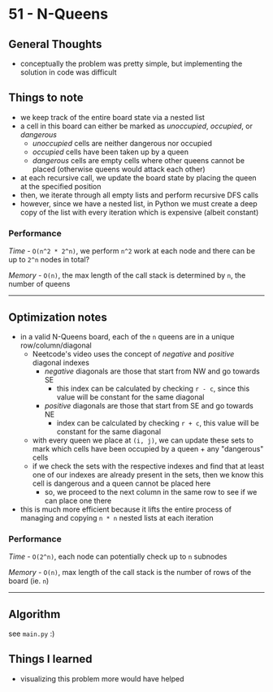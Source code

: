# 51 - N-Queens

## General Thoughts
- conceptually the problem was pretty simple, but implementing the solution in code was difficult

## Things to note
- we keep track of the entire board state via a nested list
- a cell in this board can either be marked as *unoccupied*, *occupied*, or *dangerous*
    - *unoccupied* cells are neither dangerous nor occupied
    - *occupied* cells have been taken up by a queen
    - *dangerous* cells are empty cells where other queens cannot be placed (otherwise queens would attack each other)
- at each recursive call, we update the board state by placing the queen at the specified position
- then, we iterate through all empty lists and perform recursive DFS calls 
- however, since we have a nested list, in Python we must create a deep copy of the list with every iteration which is expensive (albeit constant)

### Performance

*Time* - `O(n^2 * 2^n)`, we perform `n^2` work at each node and there can be up to `2^n` nodes in total?

*Memory* - `O(n)`, the max length of the call stack is determined by `n`, the number of queens

---

## Optimization notes
- in a valid N-Queens board, each of the `n` queens are in a unique row/column/diagonal
    - Neetcode's video uses the concept of *negative* and *positive* diagonal indexes
        - *negative* diagonals are those that start from NW and go towards SE
            - this index can be calculated by checking `r - c`, since this value will be constant for the same diagonal
        - *positive* diagonals are those that start from SE and go towards NE
            - index can be calculated by checking `r + c`, this value will be constant for the same diagonal
    - with every queen we place at `(i, j)`, we can update these sets to mark which cells 
      have been occupied by a queen + any "dangerous" cells
    - if we check the sets with the respective indexes and find that at least one of our indexes are already
      present in the sets, then we know this cell is dangerous and a queen cannot be placed here
        - so, we proceed to the next column in the same row to see if we can place one there
- this is much more efficient because it lifts the entire process of managing and copying `n * n` nested lists at each iteration
    

### Performance

*Time* - `O(2^n)`, each node can potentially check up to `n` subnodes

*Memory* - `O(n)`, max length of the call stack is the number of rows of the board (ie. `n`)

---

## Algorithm
see `main.py` :)

## Things I learned
- visualizing this problem more would have helped 
